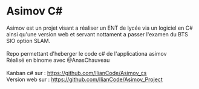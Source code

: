 # Asimov C#

Asimov est un projet visant a réaliser un ENT de lycée via un logiciel en C# ainsi qu'une version web et servant nottament a passer l'examen du BTS SIO option SLAM.
<br> <br>
Repo permettant d'heberger le code c# de l'applicationa asimov
<br>
Réalisé en binome avec @AnasChauveau
<br><br>
Kanban c# sur : https://github.com/IlianCode/Asimov_cs
<br>
Version web sur : https://github.com/IlianCode/Asimov_Project

